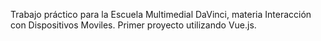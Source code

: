 Trabajo práctico para la Escuela Multimedial DaVinci, materia Interacción con Dispositivos Moviles. Primer proyecto utilizando Vue.js. 
